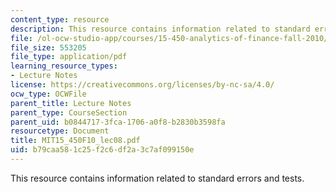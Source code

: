 ```yaml
---
content_type: resource
description: This resource contains information related to standard errors and tests.
file: /ol-ocw-studio-app/courses/15-450-analytics-of-finance-fall-2010/b79caa581c25f2c6df2a3c7af099150e_MIT15_450F10_lec08.pdf
file_size: 553205
file_type: application/pdf
learning_resource_types:
- Lecture Notes
license: https://creativecommons.org/licenses/by-nc-sa/4.0/
ocw_type: OCWFile
parent_title: Lecture Notes
parent_type: CourseSection
parent_uid: b0844717-3fca-1706-a0f8-b2830b3598fa
resourcetype: Document
title: MIT15_450F10_lec08.pdf
uid: b79caa58-1c25-f2c6-df2a-3c7af099150e
---
```

This resource contains information related to standard errors and tests.